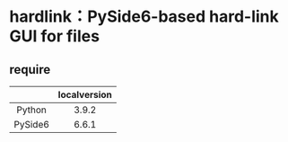 # hardlink：PySide6-based hard-link GUI for files

## require  

||localversion|
|:---:|:---:|
|Python|3.9.2|
|PySide6|6.6.1|